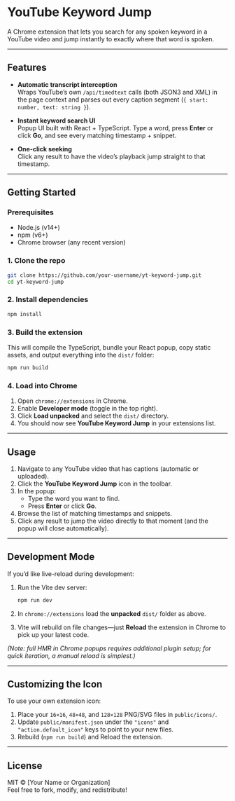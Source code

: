 # YouTube Keyword Jump

A Chrome extension that lets you search for any spoken keyword in a YouTube video and jump instantly to exactly where that word is spoken.

---

## Features

- **Automatic transcript interception**  
  Wraps YouTube’s own `/api/timedtext` calls (both JSON3 and XML) in the page context and parses out every caption segment (`{ start: number, text: string }`).

- **Instant keyword search UI**  
  Popup UI built with React + TypeScript. Type a word, press **Enter** or click **Go**, and see every matching timestamp + snippet.

- **One-click seeking**  
  Click any result to have the video’s playback jump straight to that timestamp.

---

## Getting Started

### Prerequisites

- Node.js (v14+)
- npm (v6+)
- Chrome browser (any recent version)

### 1. Clone the repo

```bash
git clone https://github.com/your-username/yt-keyword-jump.git
cd yt-keyword-jump
```

### 2. Install dependencies

```bash
npm install
```

### 3. Build the extension

This will compile the TypeScript, bundle your React popup, copy static assets, and output everything into the `dist/` folder:

```bash
npm run build
```

### 4. Load into Chrome

1. Open `chrome://extensions` in Chrome.  
2. Enable **Developer mode** (toggle in the top right).  
3. Click **Load unpacked** and select the `dist/` directory.  
4. You should now see **YouTube Keyword Jump** in your extensions list.

---

## Usage

1. Navigate to any YouTube video that has captions (automatic or uploaded).  
2. Click the **YouTube Keyword Jump** icon in the toolbar.  
3. In the popup:
   - Type the word you want to find.
   - Press **Enter** or click **Go**.
4. Browse the list of matching timestamps and snippets.  
5. Click any result to jump the video directly to that moment (and the popup will close automatically).

---

## Development Mode

If you’d like live-reload during development:

1. Run the Vite dev server:

   ```bash
   npm run dev
   ```

2. In `chrome://extensions` load the **unpacked** `dist/` folder as above.  
3. Vite will rebuild on file changes—just **Reload** the extension in Chrome to pick up your latest code.

*(Note: full HMR in Chrome popups requires additional plugin setup; for quick iteration, a manual reload is simplest.)*

---

## Customizing the Icon

To use your own extension icon:

1. Place your `16×16`, `48×48`, and `128×128` PNG/SVG files in `public/icons/`.  
2. Update `public/manifest.json` under the `"icons"` and `"action.default_icon"` keys to point to your new files.  
3. Rebuild (`npm run build`) and Reload the extension.

---

## License

MIT © [Your Name or Organization]  
Feel free to fork, modify, and redistribute!
